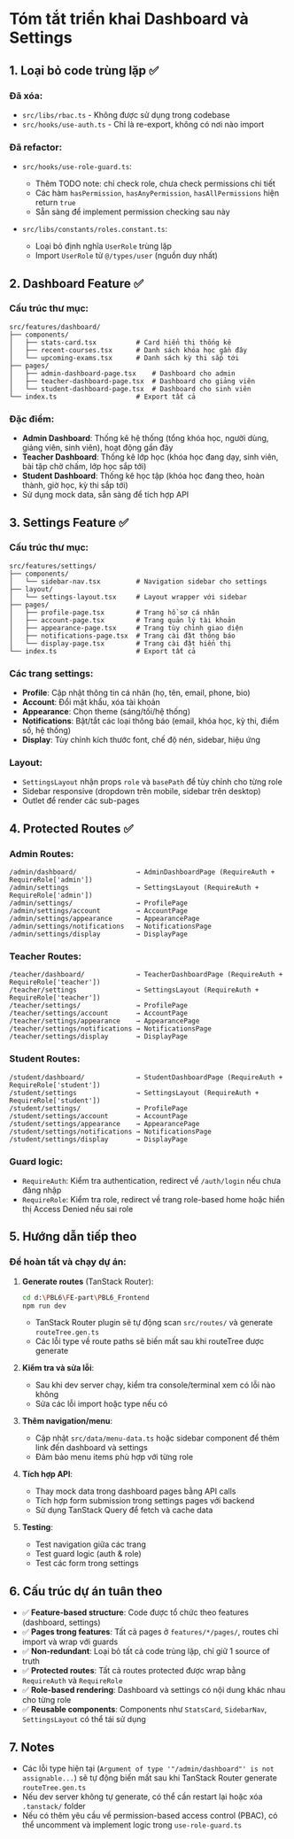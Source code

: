 # Tóm tắt triển khai Dashboard và Settings

## 1. Loại bỏ code trùng lặp ✅

### Đã xóa:
- `src/libs/rbac.ts` - Không được sử dụng trong codebase
- `src/hooks/use-auth.ts` - Chỉ là re-export, không có nơi nào import

### Đã refactor:
- `src/hooks/use-role-guard.ts`:
  - Thêm TODO note: chỉ check role, chưa check permissions chi tiết
  - Các hàm `hasPermission`, `hasAnyPermission`, `hasAllPermissions` hiện return `true`
  - Sẵn sàng để implement permission checking sau này

- `src/libs/constants/roles.constant.ts`:
  - Loại bỏ định nghĩa `UserRole` trùng lặp
  - Import `UserRole` từ `@/types/user` (nguồn duy nhất)

## 2. Dashboard Feature ✅

### Cấu trúc thư mục:
```
src/features/dashboard/
├── components/
│   ├── stats-card.tsx          # Card hiển thị thống kê
│   ├── recent-courses.tsx      # Danh sách khóa học gần đây
│   └── upcoming-exams.tsx      # Danh sách kỳ thi sắp tới
├── pages/
│   ├── admin-dashboard-page.tsx    # Dashboard cho admin
│   ├── teacher-dashboard-page.tsx  # Dashboard cho giảng viên
│   └── student-dashboard-page.tsx  # Dashboard cho sinh viên
└── index.ts                    # Export tất cả
```

### Đặc điểm:
- **Admin Dashboard**: Thống kê hệ thống (tổng khóa học, người dùng, giảng viên, sinh viên), hoạt động gần đây
- **Teacher Dashboard**: Thống kê lớp học (khóa học đang dạy, sinh viên, bài tập chờ chấm, lớp học sắp tới)
- **Student Dashboard**: Thống kê học tập (khóa học đang theo, hoàn thành, giờ học, kỳ thi sắp tới)
- Sử dụng mock data, sẵn sàng để tích hợp API

## 3. Settings Feature ✅

### Cấu trúc thư mục:
```
src/features/settings/
├── components/
│   └── sidebar-nav.tsx         # Navigation sidebar cho settings
├── layout/
│   └── settings-layout.tsx     # Layout wrapper với sidebar
├── pages/
│   ├── profile-page.tsx        # Trang hồ sơ cá nhân
│   ├── account-page.tsx        # Trang quản lý tài khoản
│   ├── appearance-page.tsx     # Trang tùy chỉnh giao diện
│   ├── notifications-page.tsx  # Trang cài đặt thông báo
│   └── display-page.tsx        # Trang cài đặt hiển thị
└── index.ts                    # Export tất cả
```

### Các trang settings:
- **Profile**: Cập nhật thông tin cá nhân (họ, tên, email, phone, bio)
- **Account**: Đổi mật khẩu, xóa tài khoản
- **Appearance**: Chọn theme (sáng/tối/hệ thống)
- **Notifications**: Bật/tắt các loại thông báo (email, khóa học, kỳ thi, điểm số, hệ thống)
- **Display**: Tùy chỉnh kích thước font, chế độ nén, sidebar, hiệu ứng

### Layout:
- `SettingsLayout` nhận props `role` và `basePath` để tùy chỉnh cho từng role
- Sidebar responsive (dropdown trên mobile, sidebar trên desktop)
- Outlet để render các sub-pages

## 4. Protected Routes ✅

### Admin Routes:
```
/admin/dashboard/               → AdminDashboardPage (RequireAuth + RequireRole['admin'])
/admin/settings                 → SettingsLayout (RequireAuth + RequireRole['admin'])
/admin/settings/                → ProfilePage
/admin/settings/account         → AccountPage
/admin/settings/appearance      → AppearancePage
/admin/settings/notifications   → NotificationsPage
/admin/settings/display         → DisplayPage
```

### Teacher Routes:
```
/teacher/dashboard/             → TeacherDashboardPage (RequireAuth + RequireRole['teacher'])
/teacher/settings               → SettingsLayout (RequireAuth + RequireRole['teacher'])
/teacher/settings/              → ProfilePage
/teacher/settings/account       → AccountPage
/teacher/settings/appearance    → AppearancePage
/teacher/settings/notifications → NotificationsPage
/teacher/settings/display       → DisplayPage
```

### Student Routes:
```
/student/dashboard/             → StudentDashboardPage (RequireAuth + RequireRole['student'])
/student/settings               → SettingsLayout (RequireAuth + RequireRole['student'])
/student/settings/              → ProfilePage
/student/settings/account       → AccountPage
/student/settings/appearance    → AppearancePage
/student/settings/notifications → NotificationsPage
/student/settings/display       → DisplayPage
```

### Guard logic:
- `RequireAuth`: Kiểm tra authentication, redirect về `/auth/login` nếu chưa đăng nhập
- `RequireRole`: Kiểm tra role, redirect về trang role-based home hoặc hiển thị Access Denied nếu sai role

## 5. Hướng dẫn tiếp theo

### Để hoàn tất và chạy dự án:

1. **Generate routes** (TanStack Router):
   ```bash
   cd d:\PBL6\FE-part\PBL6_Frontend
   npm run dev
   ```
   - TanStack Router plugin sẽ tự động scan `src/routes/` và generate `routeTree.gen.ts`
   - Các lỗi type về route paths sẽ biến mất sau khi routeTree được generate

2. **Kiểm tra và sửa lỗi**:
   - Sau khi dev server chạy, kiểm tra console/terminal xem có lỗi nào không
   - Sửa các lỗi import hoặc type nếu có

3. **Thêm navigation/menu**:
   - Cập nhật `src/data/menu-data.ts` hoặc sidebar component để thêm link đến dashboard và settings
   - Đảm bảo menu items phù hợp với từng role

4. **Tích hợp API**:
   - Thay mock data trong dashboard pages bằng API calls
   - Tích hợp form submission trong settings pages với backend
   - Sử dụng TanStack Query để fetch và cache data

5. **Testing**:
   - Test navigation giữa các trang
   - Test guard logic (auth & role)
   - Test các form trong settings

## 6. Cấu trúc dự án tuân theo

- ✅ **Feature-based structure**: Code được tổ chức theo features (dashboard, settings)
- ✅ **Pages trong features**: Tất cả pages ở `features/*/pages/`, routes chỉ import và wrap với guards
- ✅ **Non-redundant**: Loại bỏ tất cả code trùng lặp, chỉ giữ 1 source of truth
- ✅ **Protected routes**: Tất cả routes protected được wrap bằng `RequireAuth` và `RequireRole`
- ✅ **Role-based rendering**: Dashboard và settings có nội dung khác nhau cho từng role
- ✅ **Reusable components**: Components như `StatsCard`, `SidebarNav`, `SettingsLayout` có thể tái sử dụng

## 7. Notes

- Các lỗi type hiện tại (`Argument of type '"/admin/dashboard"' is not assignable...`) sẽ tự động biến mất sau khi TanStack Router generate `routeTree.gen.ts`
- Nếu dev server không tự generate, có thể cần restart lại hoặc xóa `.tanstack/` folder
- Nếu có thêm yêu cầu về permission-based access control (PBAC), có thể uncomment và implement logic trong `use-role-guard.ts`
